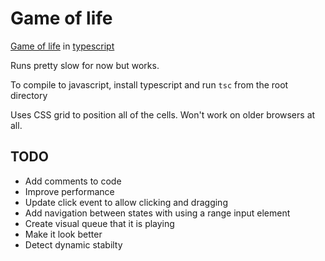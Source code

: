 # Game of life

[Game of life](https://en.wikipedia.org/wiki/Conway%27s_Game_of_Life) in [typescript](https://www.typescriptlang.org/)

Runs pretty slow for now but works.

To compile to javascript, install typescript and run `tsc` from the root directory

Uses CSS grid to position all of the cells. Won't work on older browsers at all.

## TODO

- Add comments to code
- Improve performance
- Update click event to allow clicking and dragging
- Add navigation between states with using a range input element
- Create visual queue that it is playing
- Make it look better
- Detect dynamic stabilty